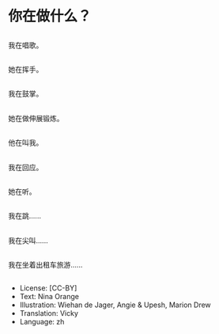 # 你在做什么？

##
我在唱歌。

##
她在挥手。

##
我在鼓掌。

##
她在做伸展锻炼。

##
他在叫我。

##
我在回应。

##
她在听。

##
我在跳......

##
我在尖叫......

##
我在坐着出租车旅游......

##
* License: [CC-BY]
* Text: Nina Orange
* Illustration: Wiehan de Jager, Angie &amp; Upesh, Marion Drew
* Translation: Vicky
* Language: zh

